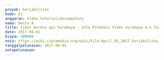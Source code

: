 ```yaml
---
proyek: kerjabilitas
kode: E1
anggaran: Video tutorial/documentary
nama: Desta A
title: tiket kereta api Surabaya - Solo Produksi Video Surabaya a.n Tarikhul Umam
date: 2017-04-01
biaya: 300000
nota: https://wiki.ciptamedia.org/wiki/File:April_01_2017_kerjabilitas_E1_tiket_surabaya_solo_tarichul.JPG
tanggalpelunasan: 2017-04-01
notapelunasan:
---
```


